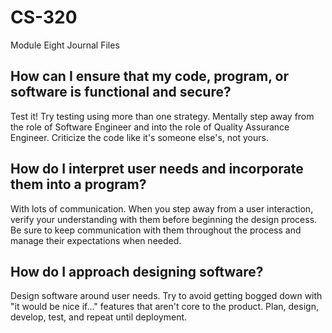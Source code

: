 # CS-320
Module Eight Journal Files

## How can I ensure that my code, program, or software is functional and secure?
Test it! Try testing using more than one strategy. Mentally step away from the role of Software Engineer and into the role of Quality Assurance Engineer. Criticize the code like it's someone else's, not yours.

## How do I interpret user needs and incorporate them into a program?
With lots of communication. When you step away from a user interaction, verify your understanding with them before beginning the design process. Be sure to keep communication with them throughout the process and manage their expectations when needed.

## How do I approach designing software?
Design software around user needs. Try to avoid getting bogged down with "it would be nice if..." features that aren't core to the product. Plan, design, develop, test, and repeat until deployment.
